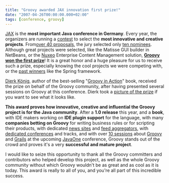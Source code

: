 ```yaml
---
title: "Groovy awarded JAX innovation first prize!"
date: "2007-04-26T00:00:00.000+02:00"
tags: [conference, groovy]
---
```


[JAX](http://jax.de/konferenzen/jax07/index_eng.php) is the **most important Java conference in Germany**. Every year, the organizers are running a [contest](http://jax-award.de/jax_award/index_eng.php) to select the **most innovative and creative projects**. From[over 40 proposals](http://jax-award.de/jax_award/proposal_ovw_eng.php), the jury selected only [ten nominees](http://jax-award.de/jax_award/nominierung_eng.php). Although great projects were selected, like the Matisse GUI builder in NetBeans, or the [Nuxeo](http://www.nuxeo.com/) Enterprise Content Management solution, **[Groovy won the first prize](http://jax-award.de/jax_award/gewinner_eng.php)**! It is a great honor and a huge pleasure for us to receive such a prize, especially knowing the cool projects we were competing with, or the [past winners](http://jax-award.de/jax_award06/gewinner_en.php) like the Spring framework.

[Dierk König](http://www.amazon.com/gp/blog/A368TUB0Q1IE3F), author of the best-selling "[Groovy in Action](http://groovy.canoo.com/gina)" book, received the prize on behalf of the Groovy community, after having presented several sessions on Groovy at this conference. Dierk took a [picture of the prize](http://farm1.static.flickr.com/188/473237227_f497cadb73.jpg?v=0) if you want to see what it looks like.

**This award proves how innovative, creative and influential the Groovy project is for the Java community**. After a **1.0 release** this year, and a **book**, with IDE makers working on **IDE plugin support** for the language, with many **companies betting on Groovy** for writing business rules or for scripting their products, with dedicated [news sites](http://aboutgroovy.com/) and [feed aggregators](http://www.groovyblogs.org/), with [dedicated conferences](http://www.grails-exchange.com/) and tracks, and with over [10 sessions](http://www28.cplan.com/cc158/sessions_catalog.jsp?ilc=158-1&ilg=english&isort=&isort_type=&is=yes&icriteria1=+&icriteria2=+&icriteria7=+&icriteria9=&icriteria8=groovy) about [Groovy](http://www28.cplan.com/cc158/sessions_catalog.jsp?ilc=158-1&ilg=english&isort=&isort_type=&is=yes&icriteria1=+&icriteria2=+&icriteria7=+&icriteria9=&icriteria8=groovy) and [Grails](http://www28.cplan.com/cc158/sessions_catalog.jsp?ilc=158-1&ilg=english&isort=&isort_type=&is=yes&icriteria1=+&icriteria2=+&icriteria7=+&icriteria9=&icriteria8=grails) at the upcoming [JavaOne](http://java.sun.com/javaone/sf/index.jsp) conference, Groovy stands out of the crowd and proves it's a very **successful and mature project**.

I would like to seize this opportunity to thank all the Groovy committers and contributors who helped develop this project, as well as the whole Groovy community without which Groovy wouldn't be as great and as cool as it is today. This award is really to all of you, and you're all part of this incredible success.
